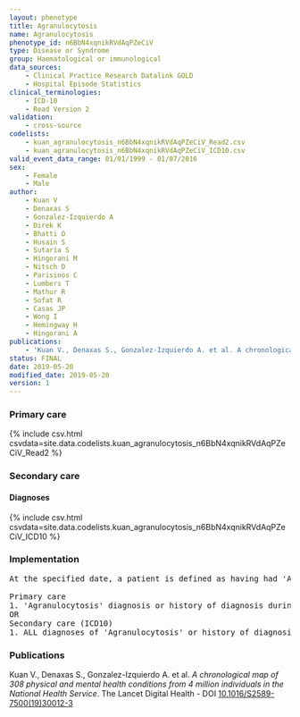 ```yaml
---
layout: phenotype
title: Agranulocytosis
name: Agranulocytosis
phenotype_id: n6BbN4xqnikRVdAqPZeCiV 
type: Disease or Syndrome
group: Haematological or immunological
data_sources: 
    - Clinical Practice Research Datalink GOLD
    - Hospital Episode Statistics
clinical_terminologies: 
    - ICD-10
    - Read Version 2
validation: 
    - cross-source
codelists: 
    - kuan_agranulocytosis_n6BbN4xqnikRVdAqPZeCiV_Read2.csv
    - kuan_agranulocytosis_n6BbN4xqnikRVdAqPZeCiV_ICD10.csv
valid_event_data_range: 01/01/1999 - 01/07/2016
sex: 
    - Female
    - Male
author: 
    - Kuan V
    - Denaxas S
    - Gonzalez-Izquierdo A
    - Direk K
    - Bhatti O
    - Husain S
    - Sutaria S
    - Hingorani M
    - Nitsch D
    - Parisinos C
    - Lumbers T
    - Mathur R
    - Sofat R
    - Casas JP
    - Wong I
    - Hemingway H
    - Hingorani A
publications: 
    - 'Kuan V., Denaxas S., Gonzalez-Izquierdo A. et al. A chronological map of 308 physical and mental health conditions from 4 million individuals in the National Health Service. The Lancet Digital Health - DOI: 10.1016/S2589-7500(19)30012-3' 
status: FINAL
date: 2019-05-20
modified_date: 2019-05-20
version: 1
---
```

### Primary care 
{% include csv.html csvdata=site.data.codelists.kuan_agranulocytosis_n6BbN4xqnikRVdAqPZeCiV_Read2 %}
### Secondary care 
#### Diagnoses 
{% include csv.html csvdata=site.data.codelists.kuan_agranulocytosis_n6BbN4xqnikRVdAqPZeCiV_ICD10 %}
### Implementation 
<pre>At the specified date, a patient is defined as having had 'Agranulocytosis' IF they meet the criteria for any of the following on or before the specified date. The earliest date on which the individual meets any of the following criteria on or before the specified date is defined as the first event date:

Primary care
1. 'Agranulocytosis' diagnosis or history of diagnosis during a consultation 
OR
Secondary care (ICD10)
1. ALL diagnoses of 'Agranulocytosis' or history of diagnosis during a hospitalization</pre> 
 
### Publications 
Kuan V., Denaxas S., Gonzalez-Izquierdo A. et al. _A chronological map of 308 physical and mental health conditions from 4 million individuals in the National Health Service_. The Lancet Digital Health - DOI <a href='https://www.thelancet.com/journals/landig/article/PIIS2589-7500(19)30012-3/fulltext'>10.1016/S2589-7500(19)30012-3</a>